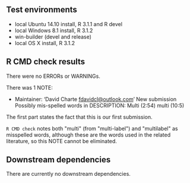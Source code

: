 ## Test environments
* local Ubuntu 14.10 install, R 3.1.1 and R devel
* local Windows 8.1 install, R 3.1.2
* win-builder (devel and release)
* local OS X install, R 3.1.2

## R CMD check results
There were no ERRORs or WARNINGs.

There was 1 NOTE:

* Maintainer: ‘David Charte <fdavidcl@outlook.com>’
  New submission
  Possibly mis-spelled words in DESCRIPTION:
    Multi (2:54)
    multi (10:5)

The first part states the fact that this is our first 
submission.

`R CMD check` notes both "multi" (from "multi-label") and
"multilabel" as misspelled words, although these are the 
words used in the related literature, so this NOTE cannot 
be eliminated.

## Downstream dependencies
There are currently no downstream dependencies.

